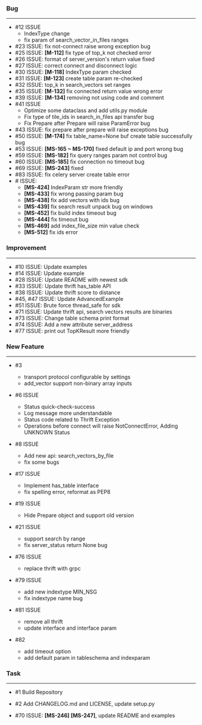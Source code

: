 ### Bug
---

- \#12 ISSUE
    - IndexType change
    - fix param of search_vector_in_files ranges
- \#23 ISSUE: fix not-connect raise wrong exception bug
- \#25 ISSUE: **[M-112]** fix type of top_k not checked error
- \#26 ISSUE: format of server_version's return value fixed
- \#27 ISSUE: correct connect and disconnect logic  
- \#30 ISSUE: **[M-118]** IndexType param checked  
- \#31 ISSUE: **[M-123]** create table param re-checked
- \#32 ISSUE: top_k in search_vectors set ranges
- \#35 ISSUE: **[M-132]** fix connected return value wrong error
- \#39 ISSUE: **[M-134]** removing not using code and comment
- \#41 ISSUE
    - Optimize some dataclass and add utils.py module
    - Fix type of tile_ids in search_in_files api transfer bug
    - Fix Prepare after Prepare will raise ParamError bug
- \#43 ISSUE: fix prepare after prepare will raise exceptions bug
- \#50 ISSUE: **[M-174]** fix table_name=None buf create table successfully bug
- \#53 ISSUE: **[MS-165 ~ MS-170]** fixed default ip and port wrong bug
- \#59 ISSUE: **[MS-182]** fix query ranges param not control bug
- \#60 ISSUE: **[MS-185]** fix connection no timeout bug 
- \#69 ISSUE: **[MS-243]** fixed
- \#83 ISSUE: fix celery server create table error
- \#   ISSUE: 
    - **[MS-424]** IndexParam str more friendly
    - **[MS-433]** fix wrong passing param bug
    - **[MS-438]** fix add vectors with ids bug
    - **[MS-439]** fix search result unpack bug on windows
    - **[MS-452]** fix build index timeout bug
    - **[MS-444]** fix timeout bug
    - **[MS-469]** add index_file_size min value check
    - **[MS-512]** fix ids error
     
### Improvement
---
- \#10 ISSUE: Update examples
- \#14 ISSUE: Update example
- \#28 ISSUE: Update README with newest sdk
- \#33 ISSUE: Update thrift has_table API
- \#38 ISSUE: Update thrift score to distance
- \#45, \#47 ISSUE:  Update AdvancedExample
- \#51 ISSUE: Brute force thread_safe for sdk
- \#71 ISSUE: Update thrift api, search vectors results are binaries
- \#73 ISSUE: Change table schema print format
- \#74 ISSUE: Add a new attribute server_address
- \#77 ISSUE: print out TopKResult more friendly
### New Feature
---
- \#3
    - transport protocol configurable by settings
    - add_vector support non-binary array inputs

- \#6 ISSUE   
    - Status quick-check-success
    - Log message more understandable
    - Status code related to Thrift Exception
    - Operations before connect will raise NotConnectError, Adding UNKNOWN Status

- \#8 ISSUE
    - Add new api: search_vectors_by_file
    - fix some bugs

- \#17 ISSUE
    - Implement has_table interface
    - fix spelling error, reformat as PEP8

- \#19 ISSUE
    - Hide Prepare object and support old version
    
- \#21 ISSUE
    - support search by range
    - fix server_status return None bug
    
- \#76 ISSUE
    - replace thrift with grpc

- \#79 ISSUE
    - add new indextype MIN_NSG
    - fix indextype name bug

- \#81 ISSUE
    - remove all thrift 
    - update interface and interface param
 
- \#82
    - add timeout option
    - add default param in tableschema and indexparam
### Task
---
- \#1 Build Repository

- \#2 Add CHANGELOG.md and LICENSE, update setup.py
- \#70 ISSUE: **[MS-246]** **[MS-247]**, update README and examples
